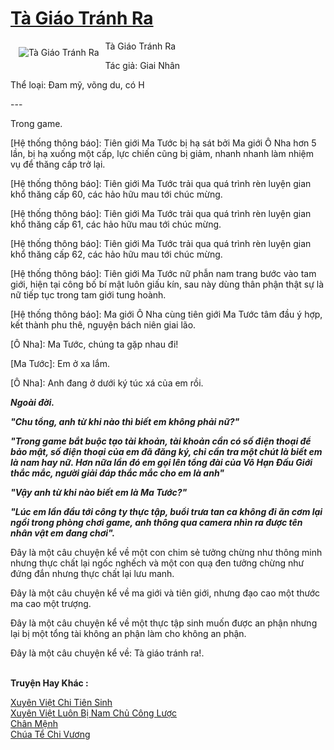 <a href="https://utruyen.com/ta-giao-tranh-ra/21997/" title="Tà Giáo Tránh Ra"><h1>Tà Giáo Tránh Ra</h1></a><div style="display:table"><img align="right" style="float: left; padding: 10px;" src="https://utruyen.com/images/story/200x260/ta-giao-tranh-ra.jpg" alt="Tà Giáo Tránh Ra">Tà Giáo Tránh Ra<p></p> Tác giả: Giai Nhân<p></p> Thể loại: Đam mỹ, võng du, có H<p></p> ---<p></p> Trong game.<p></p>[Hệ thống thông báo]: Tiên giới Ma Tước bị hạ sát bởi Ma giới Ô Nha hơn 5 lần, bị hạ xuống một cấp, lực chiến cũng bị giảm, nhanh nhanh làm nhiệm vụ để thăng cấp trở lại.<p></p>[Hệ thống thông báo]: Tiên giới Ma Tước trải qua quá trình rèn luyện gian khổ thăng cấp 60, các hảo hữu mau tới chúc mừng.<p></p>[Hệ thống thông báo]: Tiên giới Ma Tước trải qua quá trình rèn luyện gian khổ thăng cấp 61, các hảo hữu mau tới chúc mừng.<p></p>[Hệ thống thông báo]: Tiên giới Ma Tước trải qua quá trình rèn luyện gian khổ thăng cấp 62, các hảo hữu mau tới chúc mừng.<p></p>[Hệ thống thông báo]: Tiên giới Ma Tước nữ phẫn nam trang bước vào tam giới, hiện tại công bố bí mật luôn giấu kín, sau này dùng thân phận thật sự là nữ tiếp tục trong tam giới tung hoành.<p></p>[Hệ thống thông báo]: Ma giới Ô Nha cùng tiên giới Ma Tước tâm đầu ý hợp, kết thành phu thê, nguyện bách niên giai lão.<p></p>[Ô Nha]: Ma Tước, chúng ta gặp nhau đi!<p></p>[Ma Tước]: Em ở xa lắm.<p></p>[Ô Nha]: Anh đang ở dưới ký túc xá của em rồi.<p></p>___<p></p>Ngoài đời.<p></p>"Chu tổng, anh từ khi nào thì biết em không phải nữ?"<p></p>"Trong game bắt buộc tạo tài khoản, tài khoản cần có số điện thoại để bảo mật, số điện thoại của em đã đăng ký, chỉ cần tra một chút là biết em là nam hay nữ. Hơn nữa lần đó em gọi lên tổng đài của Vô Hạn Đấu Giới thắc mắc, người giải đáp thắc mắc cho em là anh"<p></p>"Vậy anh từ khi nào biết em là Ma Tước?"<p></p>"Lúc em lần đầu tới công ty thực tập, buổi trưa tan ca không đi ăn cơm lại ngồi trong phòng chơi game, anh thông qua camera nhìn ra được tên nhân vật em đang chơi".<p></p>___<p></p>Đây là một câu chuyện kể về một con chim sẻ tưởng chừng như thông minh nhưng thực chất lại ngốc nghếch và một con quạ đen tưởng chừng như đứng đắn nhưng thực chất lại lưu manh. <p></p>Đây là một câu chuyện kể về ma giới và tiên giới, nhưng đạo cao một thước ma cao một trượng.<p></p>Đây là một câu chuyện kể về một thực tập sinh muốn được an phận nhưng lại bị một tổng tài không an phận làm cho không an phận.<p></p>Đây là một câu chuyện kể về: Tà giáo tránh ra!.</div><p><br><b>Truyện Hay Khác :</b></p><a href="https://utruyen.com/xuyen-viet-chi-tien-sinh/17994/" alt="Xuyên Việt Chi Tiên Sinh">Xuyên Việt Chi Tiên Sinh</a><br/><a href="https://dammy2019.blogspot.com/2019/11/xuyen-viet-luon-bi-nam-chu-cong-luoc.html" alt="Xuyên Việt Luôn Bị Nam Chủ Công Lược">Xuyên Việt Luôn Bị Nam Chủ Công Lược</a><br/><a href="https://www.wattpad.com/story/212020577-ch%C3%A2n-m%E1%BB%87nh" alt="Chân Mệnh">Chân Mệnh</a><br/><a href="https://truyenhot2020.wordpress.com/2019/12/11/chua-te-chi-vuong/" alt="Chúa Tể Chi Vương">Chúa Tể Chi Vương</a><br/>